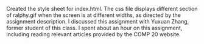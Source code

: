 Created the style sheet for index.html. 
The css file displays different section of ralphy.gif when the screen is at different widths, as directed by the assignment description. 
I discussed this assignment with Yuxuan Zhang, former student of this class. 
I spent about an hour on this assignment, including reading relevant articles provided by the COMP 20 website. 
